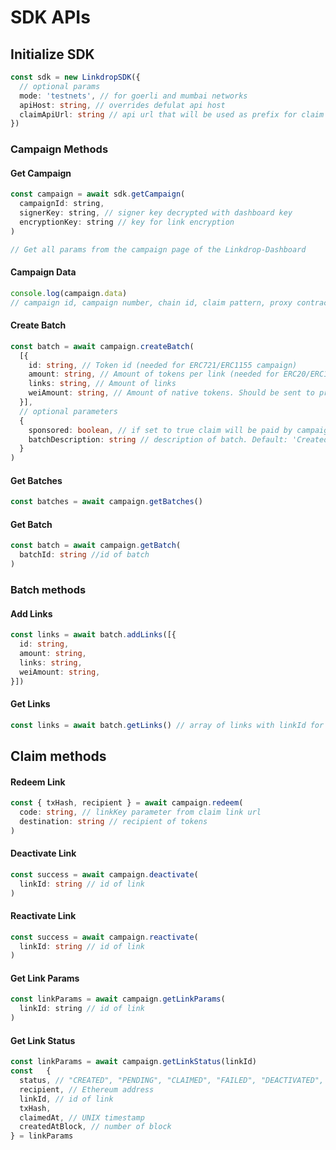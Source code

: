 # SDK APIs

## Initialize SDK
```ts
const sdk = new LinkdropSDK({
  // optional params
  mode: 'testnets', // for goerli and mumbai networks
  apiHost: string, // overrides defulat api host
  claimApiUrl: string // api url that will be used as prefix for claim links
})
```

### Campaign Methods

#### Get Campaign
```js
const campaign = await sdk.getCampaign(
  campaignId: string,
  signerKey: string, // signer key decrypted with dashboard key
  encryptionKey: string // key for link encryption
)

// Get all params from the campaign page of the Linkdrop-Dashboard
```

#### Campaign Data

```js
console.log(campaign.data)
// campaign id, campaign number, chain id, claim pattern, proxy contract address, title, etc.

```

#### Create Batch 
```ts
const batch = await campaign.createBatch(
  [{ 
    id: string, // Token id (needed for ERC721/ERC1155 campaign)
    amount: string, // Amount of tokens per link (needed for ERC20/ERC1155 campaign)
    links: string, // Amount of links
    weiAmount: string, // Amount of native tokens. Should be sent to proxy contract address manually
  }],
  // optional parameters
  {
    sponsored: boolean, // if set to true claim will be paid by campaign creator. Default: true
    batchDescription: string // description of batch. Default: 'Created by SDK'
  }
)
```

#### Get Batches 
```ts
const batches = await campaign.getBatches()
```

#### Get Batch 
```ts
const batch = await campaign.getBatch(
  batchId: string //id of batch
) 
```

### Batch methods
#### Add Links
```ts
const links = await batch.addLinks([{ 
  id: string, 
  amount: string, 
  links: string, 
  weiAmount: string,
}]) 
```

#### Get Links
```js
const links = await batch.getLinks() // array of links with linkId for each link
```

## Claim methods
#### Redeem Link
```ts
const { txHash, recipient } = await campaign.redeem(
  code: string, // linkKey parameter from claim link url
  destination: string // recipient of tokens
)
```

#### Deactivate Link
```ts
const success = await campaign.deactivate(
  linkId: string // id of link
)
```
#### Reactivate Link
```ts
const success = await campaign.reactivate(
  linkId: string // id of link
) 
```
#### Get Link Params
```js
const linkParams = await campaign.getLinkParams(
  linkId: string // id of link
)
```

#### Get Link Status
```js
const linkParams = await campaign.getLinkStatus(linkId)
const	{ 
  status, // "CREATED", "PENDING", "CLAIMED", "FAILED", "DEACTIVATED", "EXPIRED"
  recipient, // Ethereum address 
  linkId, // id of link
  txHash,
  claimedAt, // UNIX timestamp
  createdAtBlock, // number of block
} = linkParams
```